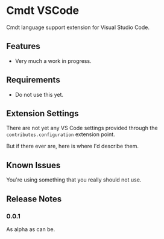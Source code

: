 # Cmdt VSCode

Cmdt language support extension for Visual Studio Code.

## Features

- Very much a work in progress.

## Requirements

- Do not use this yet.

## Extension Settings

There are not yet any VS Code settings provided through the `contributes.configuration` extension point.

But if there ever are, here is where I'd describe them.

## Known Issues

You're using something that you really should not use.

## Release Notes

### 0.0.1

As alpha as can be.
